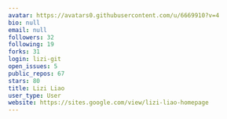 ```yaml
---
avatar: https://avatars0.githubusercontent.com/u/6669910?v=4
bio: null
email: null
followers: 32
following: 19
forks: 31
login: lizi-git
open_issues: 5
public_repos: 67
stars: 80
title: Lizi Liao
user_type: User
website: https://sites.google.com/view/lizi-liao-homepage
---
```

